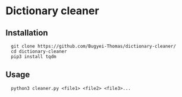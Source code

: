 # Dictionary cleaner

## Installation
```
  git clone https://github.com/Bugyei-Thomas/dictionary-cleaner/
  cd dictionary-cleaner
  pip3 install tqdm
```

## Usage
```
  python3 cleaner.py <file1> <file2> <file3>...
```
